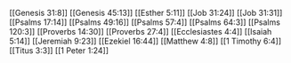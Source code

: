 [[Genesis 31:8]]
[[Genesis 45:13]]
[[Esther 5:11]]
[[Job 31:24]]
[[Job 31:31]]
[[Psalms 17:14]]
[[Psalms 49:16]]
[[Psalms 57:4]]
[[Psalms 64:3]]
[[Psalms 120:3]]
[[Proverbs 14:30]]
[[Proverbs 27:4]]
[[Ecclesiastes 4:4]]
[[Isaiah 5:14]]
[[Jeremiah 9:23]]
[[Ezekiel 16:44]]
[[Matthew 4:8]]
[[1 Timothy 6:4]]
[[Titus 3:3]]
[[1 Peter 1:24]]

